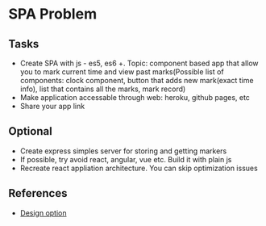 # SPA Problem

## Tasks
- Create SPA with js - es5, es6 +. Topic: component based app that allow you to mark current time and view past marks(Possible list of components: clock component, button that adds new mark(exact time info), list that contains all the marks, mark record)
- Make application accessable through web: heroku, github pages, etc
- Share your app link

## Optional
- Create express simples server for storing and getting markers
- If possible, try avoid react, angular, vue etc. Build it with plain js
- Recreate react appliation architecture. You can skip optimization issues

## References
- [Design option](https://docs.google.com/drawings/d/e/2PACX-1vTdhJ4rAAAP7maD4SpKgrqfK_xITKqDWIipOIh7uc5XJIJRVzkaL-DtOl-qSrxjU7-82sr0LRMGicfS/pub?w=1440&h=1080)
